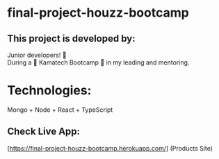 # final-project-houzz-bootcamp

## This project is developed by: 
Junior developers! 🥇\
During a 🎉 Kamatech Bootcamp 🎉 in my leading and mentoring.

# Technologies:
Mongo + Node + React + TypeScript


## Check Live App:
[https://final-project-houzz-bootcamp.herokuapp.com/] (Products Site)
